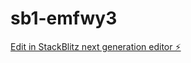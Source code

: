 # sb1-emfwy3

[Edit in StackBlitz next generation editor ⚡️](https://stackblitz.com/~/github.com/tanyaS69/sb1-emfwy3)